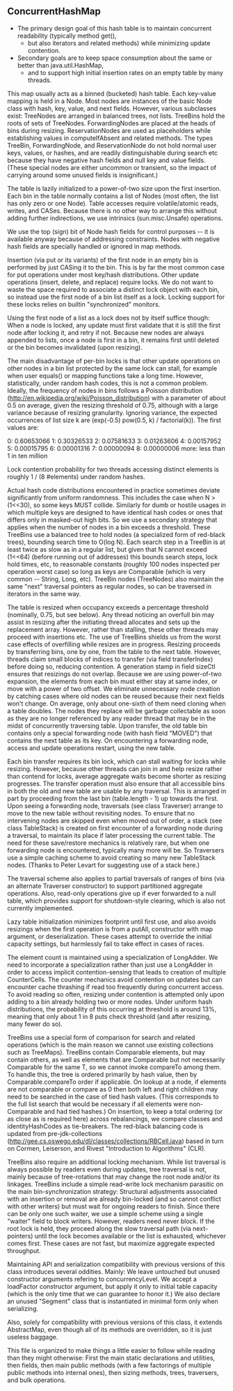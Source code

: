 ## ConcurrentHashMap     
- The primary design goal of this hash table is to maintain concurrent readability (typically method get(), 
    - but also iterators and related methods) while minimizing update contention. 
- Secondary goals are to keep space consumption about the same or better than java.util.HashMap, 
    - and to support high initial insertion rates on an empty table by many threads.

This map usually acts as a binned (bucketed) hash table.  Each
key-value mapping is held in a Node.  Most nodes are instances
of the basic Node class with hash, key, value, and next
fields. However, various subclasses exist: TreeNodes are
arranged in balanced trees, not lists.  TreeBins hold the roots
of sets of TreeNodes. ForwardingNodes are placed at the heads
of bins during resizing. ReservationNodes are used as
placeholders while establishing values in computeIfAbsent and
related methods.  The types TreeBin, ForwardingNode, and
ReservationNode do not hold normal user keys, values, or
hashes, and are readily distinguishable during search etc
because they have negative hash fields and null key and value
fields. (These special nodes are either uncommon or transient,
so the impact of carrying around some unused fields is
insignificant.)

The table is lazily initialized to a power-of-two size upon the
first insertion.  Each bin in the table normally contains a
list of Nodes (most often, the list has only zero or one Node).
Table accesses require volatile/atomic reads, writes, and
CASes.  Because there is no other way to arrange this without
adding further indirections, we use intrinsics
(sun.misc.Unsafe) operations.

We use the top (sign) bit of Node hash fields for control
purposes -- it is available anyway because of addressing
constraints.  Nodes with negative hash fields are specially
handled or ignored in map methods.

Insertion (via put or its variants) of the first node in an
empty bin is performed by just CASing it to the bin.  This is
by far the most common case for put operations under most
key/hash distributions.  Other update operations (insert,
delete, and replace) require locks.  We do not want to waste
the space required to associate a distinct lock object with
each bin, so instead use the first node of a bin list itself as
a lock. Locking support for these locks relies on builtin
"synchronized" monitors.

Using the first node of a list as a lock does not by itself
suffice though: When a node is locked, any update must first
validate that it is still the first node after locking it, and
retry if not. Because new nodes are always appended to lists,
once a node is first in a bin, it remains first until deleted
or the bin becomes invalidated (upon resizing).

The main disadvantage of per-bin locks is that other update
operations on other nodes in a bin list protected by the same
lock can stall, for example when user equals() or mapping
functions take a long time.  However, statistically, under
random hash codes, this is not a common problem.  Ideally, the
frequency of nodes in bins follows a Poisson distribution
(http://en.wikipedia.org/wiki/Poisson_distribution) with a
parameter of about 0.5 on average, given the resizing threshold
of 0.75, although with a large variance because of resizing
granularity. Ignoring variance, the expected occurrences of
list size k are (exp(-0.5)  pow(0.5, k) / factorial(k)). The
first values are:

0:    0.60653066
1:    0.30326533
2:    0.07581633
3:    0.01263606
4:    0.00157952
5:    0.00015795
6:    0.00001316
7:    0.00000094
8:    0.00000006
more: less than 1 in ten million

Lock contention probability for two threads accessing distinct
elements is roughly 1 / (8  #elements) under random hashes.

Actual hash code distributions encountered in practice
sometimes deviate significantly from uniform randomness.  This
includes the case when N > (1<<30), so some keys MUST collide.
Similarly for dumb or hostile usages in which multiple keys are
designed to have identical hash codes or ones that differs only
in masked-out high bits. So we use a secondary strategy that
applies when the number of nodes in a bin exceeds a
threshold. These TreeBins use a balanced tree to hold nodes (a
specialized form of red-black trees), bounding search time to
O(log N).  Each search step in a TreeBin is at least twice as
slow as in a regular list, but given that N cannot exceed
(1<<64) (before running out of addresses) this bounds search
steps, lock hold times, etc, to reasonable constants (roughly
100 nodes inspected per operation worst case) so long as keys
are Comparable (which is very common -- String, Long, etc).
TreeBin nodes (TreeNodes) also maintain the same "next"
traversal pointers as regular nodes, so can be traversed in
iterators in the same way.

The table is resized when occupancy exceeds a percentage
threshold (nominally, 0.75, but see below).  Any thread
noticing an overfull bin may assist in resizing after the
initiating thread allocates and sets up the replacement array.
However, rather than stalling, these other threads may proceed
with insertions etc.  The use of TreeBins shields us from the
worst case effects of overfilling while resizes are in
progress.  Resizing proceeds by transferring bins, one by one,
from the table to the next table. However, threads claim small
blocks of indices to transfer (via field transferIndex) before
doing so, reducing contention.  A generation stamp in field
sizeCtl ensures that resizings do not overlap. Because we are
using power-of-two expansion, the elements from each bin must
either stay at same index, or move with a power of two
offset. We eliminate unnecessary node creation by catching
cases where old nodes can be reused because their next fields
won't change.  On average, only about one-sixth of them need
cloning when a table doubles. The nodes they replace will be
garbage collectable as soon as they are no longer referenced by
any reader thread that may be in the midst of concurrently
traversing table.  Upon transfer, the old table bin contains
only a special forwarding node (with hash field "MOVED") that
contains the next table as its key. On encountering a
forwarding node, access and update operations restart, using
the new table.

Each bin transfer requires its bin lock, which can stall
waiting for locks while resizing. However, because other
threads can join in and help resize rather than contend for
locks, average aggregate waits become shorter as resizing
progresses.  The transfer operation must also ensure that all
accessible bins in both the old and new table are usable by any
traversal.  This is arranged in part by proceeding from the
last bin (table.length - 1) up towards the first.  Upon seeing
a forwarding node, traversals (see class Traverser) arrange to
move to the new table without revisiting nodes.  To ensure that
no intervening nodes are skipped even when moved out of order,
a stack (see class TableStack) is created on first encounter of
a forwarding node during a traversal, to maintain its place if
later processing the current table. The need for these
save/restore mechanics is relatively rare, but when one
forwarding node is encountered, typically many more will be.
So Traversers use a simple caching scheme to avoid creating so
many new TableStack nodes. (Thanks to Peter Levart for
suggesting use of a stack here.)

The traversal scheme also applies to partial traversals of
ranges of bins (via an alternate Traverser constructor)
to support partitioned aggregate operations.  Also, read-only
operations give up if ever forwarded to a null table, which
provides support for shutdown-style clearing, which is also not
currently implemented.

Lazy table initialization minimizes footprint until first use,
and also avoids resizings when the first operation is from a
putAll, constructor with map argument, or deserialization.
These cases attempt to override the initial capacity settings,
but harmlessly fail to take effect in cases of races.

The element count is maintained using a specialization of
LongAdder. We need to incorporate a specialization rather than
just use a LongAdder in order to access implicit
contention-sensing that leads to creation of multiple
CounterCells.  The counter mechanics avoid contention on
updates but can encounter cache thrashing if read too
frequently during concurrent access. To avoid reading so often,
resizing under contention is attempted only upon adding to a
bin already holding two or more nodes. Under uniform hash
distributions, the probability of this occurring at threshold
is around 13%, meaning that only about 1 in 8 puts check
threshold (and after resizing, many fewer do so).

TreeBins use a special form of comparison for search and
related operations (which is the main reason we cannot use
existing collections such as TreeMaps). TreeBins contain
Comparable elements, but may contain others, as well as
elements that are Comparable but not necessarily Comparable for
the same T, so we cannot invoke compareTo among them. To handle
this, the tree is ordered primarily by hash value, then by
Comparable.compareTo order if applicable.  On lookup at a node,
if elements are not comparable or compare as 0 then both left
and right children may need to be searched in the case of tied
hash values. (This corresponds to the full list search that
would be necessary if all elements were non-Comparable and had
tied hashes.) On insertion, to keep a total ordering (or as
close as is required here) across rebalancings, we compare
classes and identityHashCodes as tie-breakers. The red-black
balancing code is updated from pre-jdk-collections
(http://gee.cs.oswego.edu/dl/classes/collections/RBCell.java)
based in turn on Cormen, Leiserson, and Rivest "Introduction to
Algorithms" (CLR).

TreeBins also require an additional locking mechanism.  While
list traversal is always possible by readers even during
updates, tree traversal is not, mainly because of tree-rotations
that may change the root node and/or its linkages.  TreeBins
include a simple read-write lock mechanism parasitic on the
main bin-synchronization strategy: Structural adjustments
associated with an insertion or removal are already bin-locked
(and so cannot conflict with other writers) but must wait for
ongoing readers to finish. Since there can be only one such
waiter, we use a simple scheme using a single "waiter" field to
block writers.  However, readers need never block.  If the root
lock is held, they proceed along the slow traversal path (via
next-pointers) until the lock becomes available or the list is
exhausted, whichever comes first. These cases are not fast, but
maximize aggregate expected throughput.

Maintaining API and serialization compatibility with previous
versions of this class introduces several oddities. Mainly: We
leave untouched but unused constructor arguments refering to
concurrencyLevel. We accept a loadFactor constructor argument,
but apply it only to initial table capacity (which is the only
time that we can guarantee to honor it.) We also declare an
unused "Segment" class that is instantiated in minimal form
only when serializing.

Also, solely for compatibility with previous versions of this
class, it extends AbstractMap, even though all of its methods
are overridden, so it is just useless baggage.

This file is organized to make things a little easier to follow
while reading than they might otherwise: First the main static
declarations and utilities, then fields, then main public
methods (with a few factorings of multiple public methods into
internal ones), then sizing methods, trees, traversers, and
bulk operations.